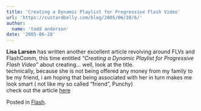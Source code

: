 ```yaml
---
title: 'Creating a Dynamic Playlist for Progressive Flash Video'
url: 'https://custardbelly.com/blog/2005/06/28/6/'
author:
  name: 'todd anderson'
date: '2005-06-28'
---
```


**Lisa Larsen** has written another excellent article revolving around FLVs and FlashComm, this time entitled _“Creating a Dynamic Playlist for Progressive Flash Video”_ about creating… well, look at the title.  
technically, because she is not being offered any money from my family to be my friend, i am hoping that being associated with her in turn makes me look smart ( not like my so called “friend”, Punchy)  
check out the article [here](http://www.macromedia.com/devnet/mx/flash/articles/prog_download.html)

Posted in [Flash](https://custardbelly.com/blog/category/flash/).

